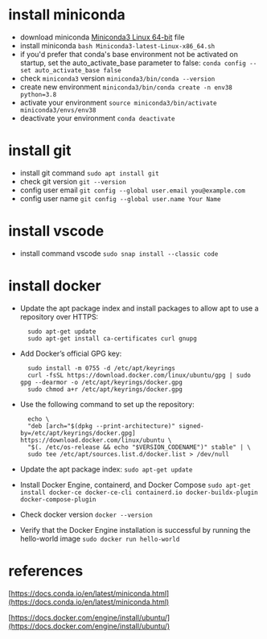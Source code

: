 # install miniconda
- download miniconda [Miniconda3 Linux 64-bit](https://docs.conda.io/en/latest/miniconda.html) file
- install miniconda `bash Miniconda3-latest-Linux-x86_64.sh`
- if you'd prefer that conda's base environment not be activated on startup, set the auto_activate_base parameter to false:  `conda config --set auto_activate_base false`
- check `miniconda3` version `miniconda3/bin/conda --version`
- create new environment `miniconda3/bin/conda create -n env38 python=3.8`
- activate your environment `source miniconda3/bin/activate miniconda3/envs/env38`
- deactivate your environment `conda deactivate`

# install git
- install git command `sudo apt install git`
- check git version `git --version`
- config user email `git config --global user.email you@example.com`
- config user name `git config --global user.name Your Name`

# install vscode
- install command vscode `sudo snap install --classic code`

# install docker
- Update the apt package index and install packages to allow apt to use a repository over HTTPS:

        sudo apt-get update
        sudo apt-get install ca-certificates curl gnupg

- Add Docker’s official GPG key:

        sudo install -m 0755 -d /etc/apt/keyrings
        curl -fsSL https://download.docker.com/linux/ubuntu/gpg | sudo gpg --dearmor -o /etc/apt/keyrings/docker.gpg
        sudo chmod a+r /etc/apt/keyrings/docker.gpg

- Use the following command to set up the repository:

        echo \
        "deb [arch="$(dpkg --print-architecture)" signed-by=/etc/apt/keyrings/docker.gpg] https://download.docker.com/linux/ubuntu \
        "$(. /etc/os-release && echo "$VERSION_CODENAME")" stable" | \
        sudo tee /etc/apt/sources.list.d/docker.list > /dev/null

- Update the apt package index: `sudo apt-get update`

- Install Docker Engine, containerd, and Docker Compose `sudo apt-get install docker-ce docker-ce-cli containerd.io docker-buildx-plugin docker-compose-plugin`

- Check docker version `docker --version`

- Verify that the Docker Engine installation is successful by running the hello-world image `sudo docker run hello-world`

# references

[https://docs.conda.io/en/latest/miniconda.html](https://docs.conda.io/en/latest/miniconda.html)

[https://docs.docker.com/engine/install/ubuntu/](https://docs.docker.com/engine/install/ubuntu/)